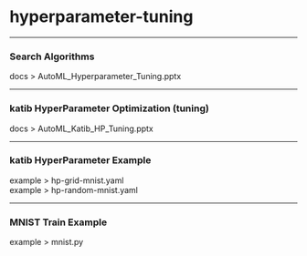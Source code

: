 # hyperparameter-tuning

---
### Search Algorithms
docs > AutoML_Hyperparameter_Tuning.pptx

---
### katib HyperParameter Optimization (tuning)
docs > AutoML_Katib_HP_Tuning.pptx

---
### katib HyperParameter Example
example > hp-grid-mnist.yaml<br>
example > hp-random-mnist.yaml

---
### MNIST Train Example
example > mnist.py